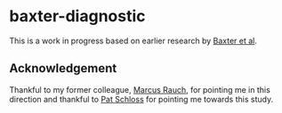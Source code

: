 # baxter-diagnostic
This is a work in progress based on earlier research by [Baxter et al](https://github.com/SchlossLab/Baxter_glne007Modeling_GenomeMed_2015).

Acknowledgement
------

Thankful to my former colleague, [Marcus Rauch](https://uk.linkedin.com/in/marcusrauch), for pointing me in this direction and thankful to [Pat Schloss](https://github.com/pschloss) for pointing me towards this study.
